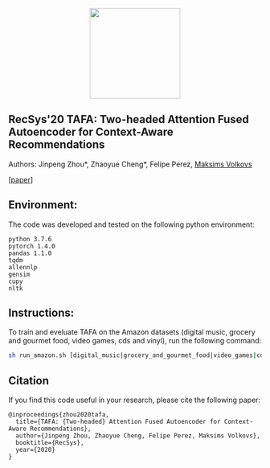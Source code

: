 <p align="center">
<a href="https://layer6.ai/"><img src="https://github.com/layer6ai-labs/DropoutNet/blob/master/logs/logobox.jpg" width="180"></a>
</p>

## RecSys'20 TAFA: Two-headed Attention Fused Autoencoder for Context-Aware Recommendations

Authors: Jinpeng Zhou*, Zhaoyue Cheng*, Felipe Perez, [Maksims Volkovs](http://www.cs.toronto.edu/~mvolkovs)

[[paper](http://www.cs.toronto.edu/~mvolkovs/recsys2020_tafa.pdf)]

<a name="Environment"/>

## Environment:

The code was developed and tested on the following python environment:
```
python 3.7.6
pytorch 1.4.0
pandas 1.1.0
tqdm
allennlp
gensim
cupy
nltk
```
<a name="instructions"/>

## Instructions:

To train and eveluate TAFA on the Amazon datasets (digital music, grocery and gourmet food, video games, cds and vinyl), run the following command:
```bash
sh run_amazon.sh [digital_music|grocery_and_gourmet_food|video_games|cds_and_vinyl]
```

<a name="citation"/>

## Citation

If you find this code useful in your research, please cite the following paper:

    @inproceedings{zhou2020tafa,
      title={TAFA: {Two-headed} Attention Fused Autoencoder for Context-Aware Recommendations},
      author={Jinpeng Zhou, Zhaoyue Cheng, Felipe Perez, Maksims Volkovs},
      booktitle={RecSys},
      year={2020}
    }

